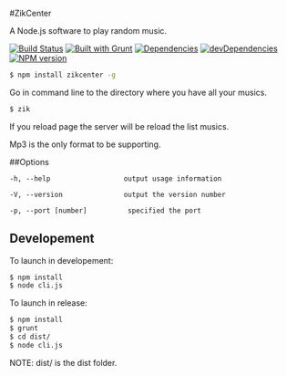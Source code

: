#ZikCenter

A Node.js software to play random music.

[![Build Status](https://travis-ci.org/cedced19/ZikCenter.svg)](https://travis-ci.org/cedced19/ZikCenter)
[![Built with Grunt](https://cdn.gruntjs.com/builtwith.png)](http://gruntjs.com/)
[![Dependencies](https://david-dm.org/cedced19/ZikCenter.png)](https://david-dm.org/cedced19/ZikCenter)
[![devDependencies](https://david-dm.org/cedced19/ZikCenter/dev-status.png)](https://david-dm.org/cedced19/ZikCenter#info=devDependencies)
[![NPM version](https://badge.fury.io/js/zikcenter.svg)](http://badge.fury.io/js/zikcenter)

```bash
$ npm install zikcenter -g
```

Go in command line to the directory where you have all your musics.

```bash
$ zik
```

If you reload page the server will be reload the list musics.

Mp3 is the only format to be supporting.

##Options

    -h, --help                  output usage information

    -V, --version               output the version number

    -p, --port [number]          specified the port

## Developement

To launch in developement:

```bash
$ npm install
$ node cli.js
```

To launch in release:

```bash
$ npm install
$ grunt
$ cd dist/
$ node cli.js
```

NOTE: dist/ is the dist folder.